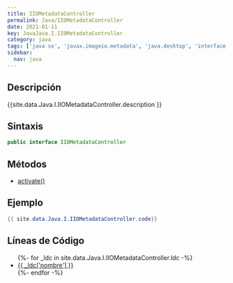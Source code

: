 ```yaml
---
title: IIOMetadataController
permalink: Java/IIOMetadataController
date: 2021-01-11
key: JavaJava.I.IIOMetadataController
category: java
tags: ['java se', 'javax.imageio.metadata', 'java.desktop', 'interface java', 'Java 1.0']
sidebar: 
  nav: java
---
```


## Descripción
{{site.data.Java.I.IIOMetadataController.description }}

## Sintaxis
~~~java
public interface IIOMetadataController
~~~

## Métodos
* [activate()](/Java/IIOMetadataController/activate)

## Ejemplo
~~~java
{{ site.data.Java.I.IIOMetadataController.code}}
~~~

## Líneas de Código
<ul>
{%- for _ldc in site.data.Java.I.IIOMetadataController.ldc -%}
   <li>
       <a href="{{_ldc['url'] }}">{{ _ldc['nombre'] }}</a>
   </li>
{%- endfor -%}
</ul>
